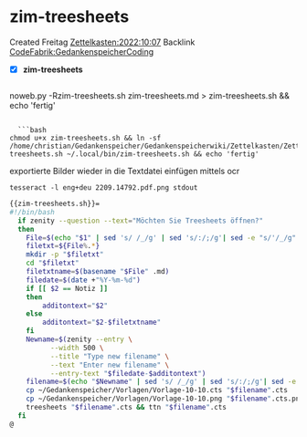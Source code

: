 # zim-treesheets
Created Freitag [Zettelkasten:2022:10:07]()
Backlink [CodeFabrik:GedankenspeicherCoding](../GedankenspeicherCoding.md)

- [X] **zim-treesheets**


  ```bash
noweb.py -Rzim-treesheets.sh zim-treesheets.md > zim-treesheets.sh && echo 'fertig'
```

  ```bash
chmod u+x zim-treesheets.sh && ln -sf /home/christian/Gedankenspeicher/Gedankenspeicherwiki/Zettelkasten/ZetteL/CodeFabrik/GedankenspeicherCoding/zim-treesheets.sh ~/.local/bin/zim-treesheets.sh && echo 'fertig'
```

exportierte Bilder wieder in die Textdatei einfügen mittels ocr

``tesseract -l eng+deu 2209.14792.pdf.png stdout``

```bash
{{zim-treesheets.sh}}=
#!/bin/bash
  if zenity --question --text="Möchten Sie Treesheets öffnen?"
  then 
    File=$(echo "$1" | sed 's/ /_/g' | sed 's/:/;/g'| sed -e "s/'/_/g" | sed 's/\"//g')
    filetxt=${File%.*}
    mkdir -p "$filetxt"
    cd "$filetxt"
    filetxtname=$(basename "$File" .md)
    filedate=$(date +"%Y-%m-%d")
    if [[ $2 == Notiz ]]
    then
        additontext="$2"
    else
        additontext="$2-$filetxtname"
    fi
    Newname=$(zenity --entry \
          --width 500 \
          --title "Type new filename" \
          --text "Enter new filename" \
          --entry-text "$filedate-$additontext")
    filename=$(echo "$Newname" | sed 's/ /_/g' | sed 's/:/;/g'| sed -e "s/'/_/g" | sed 's/\"//g')
    cp ~/Gedankenspeicher/Vorlagen/Vorlage-10-10.cts "$filename".cts
    cp ~/Gedankenspeicher/Vorlagen/Vorlage-10-10.png "$filename".cts.png
    treesheets "$filename".cts && ttn "$filename".cts
  fi
@
```

